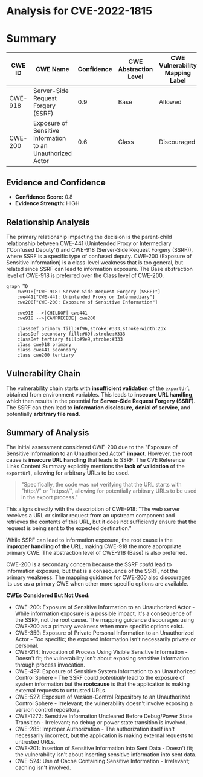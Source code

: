 # Analysis for CVE-2022-1815

# Summary
| CWE ID | CWE Name | Confidence | CWE Abstraction Level | CWE Vulnerability Mapping Label | CWE-Vulnerability Mapping Notes |
|---|---|---|---|---|---|
| CWE-918 | Server-Side Request Forgery (SSRF) | 0.9 | Base | Allowed | Primary CWE |
| CWE-200 | Exposure of Sensitive Information to an Unauthorized Actor | 0.6 | Class | Discouraged | Secondary Candidate |

## Evidence and Confidence

*   **Confidence Score:** 0.8
*   **Evidence Strength:** HIGH

## Relationship Analysis
The primary relationship impacting the decision is the parent-child relationship between CWE-441 (Unintended Proxy or Intermediary ('Confused Deputy')) and CWE-918 (Server-Side Request Forgery (SSRF)), where SSRF is a specific type of confused deputy. CWE-200 (Exposure of Sensitive Information) is a class-level weakness that is too general, but related since SSRF can lead to information exposure. The Base abstraction level of CWE-918 is preferred over the Class level of CWE-200.

```mermaid
graph TD
    cwe918["CWE-918: Server-Side Request Forgery (SSRF)"]
    cwe441["CWE-441: Unintended Proxy or Intermediary"]
    cwe200["CWE-200: Exposure of Sensitive Information"]
    
    cwe918 -->|CHILDOF| cwe441
    cwe918 -->|CANPRECEDE| cwe200
    
    classDef primary fill:#f96,stroke:#333,stroke-width:2px
    classDef secondary fill:#69f,stroke:#333
    classDef tertiary fill:#9e9,stroke:#333
    class cwe918 primary
    class cwe441 secondary
    class cwe200 tertiary
```

## Vulnerability Chain
The vulnerability chain starts with **insufficient validation** of the `exportUrl` obtained from environment variables. This leads to **insecure URL handling**, which then results in the potential for **Server-Side Request Forgery (SSRF)**. The SSRF can then lead to **information disclosure**, **denial of service**, and potentially **arbitrary file read**.

## Summary of Analysis
The initial assessment considered CWE-200 due to the "Exposure of Sensitive Information to an Unauthorized Actor" **impact**. However, the root cause is **insecure URL handling** that leads to SSRF. The CVE Reference Links Content Summary explicitly mentions the **lack of validation** of the `exportUrl`, allowing for arbitrary URLs to be used.

>   "Specifically, the code was not verifying that the URL starts with "http://" or "https://", allowing for potentially arbitrary URLs to be used in the export process."

This aligns directly with the description of CWE-918: "The web server receives a URL or similar request from an upstream component and retrieves the contents of this URL, but it does not sufficiently ensure that the request is being sent to the expected destination."

While SSRF can lead to information exposure, the root cause is the **improper handling of the URL**, making CWE-918 the more appropriate primary CWE. The abstraction level of CWE-918 (Base) is also preferred.

CWE-200 is a secondary concern because the SSRF *could* lead to information exposure, but that is a consequence of the SSRF, not the primary weakness. The mapping guidance for CWE-200 also discourages its use as a primary CWE when other more specific options are available.

**CWEs Considered But Not Used:**

*   CWE-200: Exposure of Sensitive Information to an Unauthorized Actor - While information exposure is a possible impact, it's a consequence of the SSRF, not the root cause. The mapping guidance discourages using CWE-200 as a primary weakness when more specific options exist.
*   CWE-359: Exposure of Private Personal Information to an Unauthorized Actor - Too specific; the exposed information isn't necessarily private or personal.
*   CWE-214: Invocation of Process Using Visible Sensitive Information - Doesn't fit; the vulnerability isn't about exposing sensitive information through process invocation.
*   CWE-497: Exposure of Sensitive System Information to an Unauthorized Control Sphere - The SSRF could *potentially* lead to the exposure of system information but the **rootcause** is that the application is making external requests to untrusted URLs.
*   CWE-527: Exposure of Version-Control Repository to an Unauthorized Control Sphere - Irrelevant; the vulnerability doesn't involve exposing a version control repository.
*   CWE-1272: Sensitive Information Uncleared Before Debug/Power State Transition - Irrelevant; no debug or power state transition is involved.
*   CWE-285: Improper Authorization - The authorization itself isn't necessarily incorrect, but the application is making external requests to untrusted URLs.
*   CWE-201: Insertion of Sensitive Information Into Sent Data - Doesn't fit; the vulnerability isn't about inserting sensitive information into sent data.
*   CWE-524: Use of Cache Containing Sensitive Information - Irrelevant; caching isn't involved.